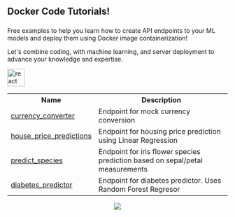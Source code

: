 <h2 align="left">Docker Code Tutorials!</h2>
	
###
<div align="left">
  <p align="left">Free examples to help you learn how to create API endpoints to your ML models and deploy them using Docker image containerization!</p>
  <p>Let's combine coding, with machine learning, and server deployment to advance your knowledge and expertise.
  </p>
  <img src="https://cdnjs.cloudflare.com/ajax/libs/ionicons/5.1.2/collection/components/icon/svg/logo-docker.svg" height="40" alt="react logo"  />
</div>
<table>
  <tr>
    <th>Name</th>
    <th>Description</th>
  </tr>
  <tr>
    <td><a href="blob/main/currency_converter/main.py">currency_converter</a></td>
    <td>Endpoint for mock currency conversion</td>
  </tr>
  <tr>
    <td><a href="tree/main/house_price_prediction">house_price_predictions</a></td>
    <td>Endpoint for housing price prediction using Linear Regression</td>
  </tr>
  <tr>
    <td><a href="blob/main/predict_species/predict_species.py">predict_species</a></td>
    <td>Endpoint for iris flower species prediction based on sepal/petal measurements</td>
  </tr>
  <tr>
    <td><a href="tree/main/diabetes_predictor">diabetes_predictor</a></td>
    <td>Endpoint for diabetes predictor. Uses Random Forest Regresor</td>
  </tr>
</table>
<div align="center">
  <img src="https://visitor-badge.laobi.icu/badge?page_id=rutkat.rutkat&"  />
</div>


###

